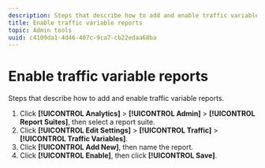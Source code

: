 ```yaml
---
description: Steps that describe how to add and enable traffic variable reports.
title: Enable traffic variable reports
topic: Admin tools
uuid: c4109da1-4d46-407c-9ca7-cb22edaa68ba
---
```


# Enable traffic variable reports

Steps that describe how to add and enable traffic variable reports.

1. Click **[!UICONTROL Analytics]** > **[!UICONTROL Admin]** > **[!UICONTROL Report Suites]**, then select a report suite.
1. Click **[!UICONTROL Edit Settings]** > **[!UICONTROL Traffic]** > **[!UICONTROL Traffic Variables]**.
1. Click **[!UICONTROL Add New]**, then name the report.
1. Click **[!UICONTROL Enable]**, then click **[!UICONTROL Save]**.
